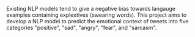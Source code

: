 
Existing NLP models tend to give a negative bias towards langauge examples containing explextives (swearing words). This project aims to develop a NLP model to predict the emotional context of tweets into five categories "positive", "sad", "angry", "fear", and "sarcasm". 
